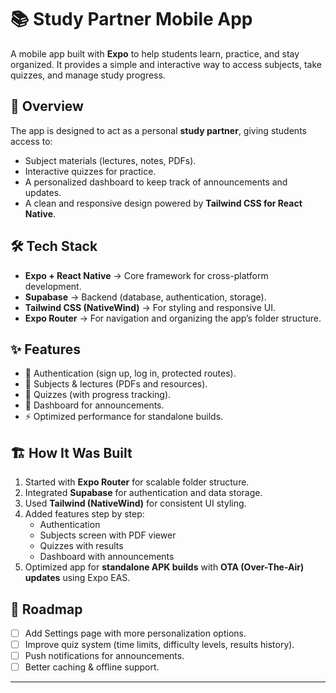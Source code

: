 # 📚 Study Partner Mobile App  

A mobile app built with **Expo** to help students learn, practice, and stay organized. It provides a simple and interactive way to access subjects, take quizzes, and manage study progress.  

## 🚀 Overview  

The app is designed to act as a personal **study partner**, giving students access to:  
- Subject materials (lectures, notes, PDFs).  
- Interactive quizzes for practice.  
- A personalized dashboard to keep track of announcements and updates.  
- A clean and responsive design powered by **Tailwind CSS for React Native**.  

## 🛠️ Tech Stack  

- **Expo + React Native** → Core framework for cross-platform development.  
- **Supabase** → Backend (database, authentication, storage).  
- **Tailwind CSS (NativeWind)** → For styling and responsive UI.  
- **Expo Router** → For navigation and organizing the app’s folder structure.  

## ✨ Features  

- 🔑 Authentication (sign up, log in, protected routes).  
- 📖 Subjects & lectures (PDFs and resources).  
- 📝 Quizzes (with progress tracking).  
- 📢 Dashboard for announcements.  
- ⚡ Optimized performance for standalone builds.  

## 🏗️ How It Was Built  

1. Started with **Expo Router** for scalable folder structure.  
2. Integrated **Supabase** for authentication and data storage.  
3. Used **Tailwind (NativeWind)** for consistent UI styling.  
4. Added features step by step:  
   - Authentication  
   - Subjects screen with PDF viewer  
   - Quizzes with results  
   - Dashboard with announcements  
5. Optimized app for **standalone APK builds** with **OTA (Over-The-Air) updates** using Expo EAS.  

## 📌 Roadmap  

- [ ] Add Settings page with more personalization options.  
- [ ] Improve quiz system (time limits, difficulty levels, results history).  
- [ ] Push notifications for announcements.  
- [ ] Better caching & offline support.  

---

